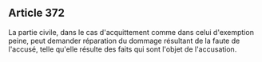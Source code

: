 Article 372
----
La partie civile, dans le cas d'acquittement comme dans celui d'exemption peine,
peut demander réparation du dommage résultant de la faute de l'accusé, telle
qu'elle résulte des faits qui sont l'objet de l'accusation.
